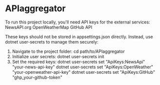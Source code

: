 # APIaggregator

To run this project locally, you'll need API keys for the external services:
  NewsAPI.org
  OpenWeatherMap
  GitHub API

These keys should not be stored in appsettings.json directly. Instead, use dotnet user-secrets to manage them securely:
1) Navigate to the project folder: cd path/to/APIaggregator
2) Initialize user secrets: dotnet user-secrets init
3) Set the required keys: dotnet user-secrets set "ApiKeys:NewsApi" "your-news-api-key"
                          dotnet user-secrets set "ApiKeys:OpenWeather" "your-openweather-api-key"
                          dotnet user-secrets set "ApiKeys:GitHub" "ghp_your-github-token"
